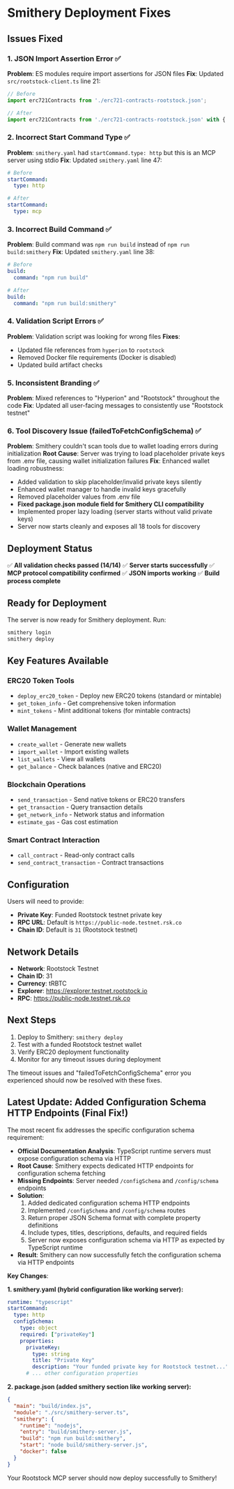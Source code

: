 # Smithery Deployment Fixes

## Issues Fixed

### 1. JSON Import Assertion Error ✅
**Problem**: ES modules require import assertions for JSON files
**Fix**: Updated `src/rootstock-client.ts` line 21:
```typescript
// Before
import erc721Contracts from './erc721-contracts-rootstock.json';

// After  
import erc721Contracts from './erc721-contracts-rootstock.json' with { type: 'json' };
```

### 2. Incorrect Start Command Type ✅
**Problem**: `smithery.yaml` had `startCommand.type: http` but this is an MCP server using stdio
**Fix**: Updated `smithery.yaml` line 47:
```yaml
# Before
startCommand:
  type: http

# After
startCommand:
  type: mcp
```

### 3. Incorrect Build Command ✅
**Problem**: Build command was `npm run build` instead of `npm run build:smithery`
**Fix**: Updated `smithery.yaml` line 38:
```yaml
# Before
build:
  command: "npm run build"

# After
build:
  command: "npm run build:smithery"
```

### 4. Validation Script Errors ✅
**Problem**: Validation script was looking for wrong files
**Fixes**:
- Updated file references from `hyperion` to `rootstock`
- Removed Docker file requirements (Docker is disabled)
- Updated build artifact checks

### 5. Inconsistent Branding ✅
**Problem**: Mixed references to "Hyperion" and "Rootstock" throughout the code
**Fix**: Updated all user-facing messages to consistently use "Rootstock testnet"

### 6. Tool Discovery Issue (failedToFetchConfigSchema) ✅
**Problem**: Smithery couldn't scan tools due to wallet loading errors during initialization
**Root Cause**: Server was trying to load placeholder private keys from .env file, causing wallet initialization failures
**Fix**: Enhanced wallet loading robustness:
- Added validation to skip placeholder/invalid private keys silently
- Enhanced wallet manager to handle invalid keys gracefully
- Removed placeholder values from .env file
- **Fixed package.json module field for Smithery CLI compatibility**
- Implemented proper lazy loading (server starts without valid private keys)
- Server now starts cleanly and exposes all 18 tools for discovery

## Deployment Status

✅ **All validation checks passed (14/14)**
✅ **Server starts successfully**
✅ **MCP protocol compatibility confirmed**
✅ **JSON imports working**
✅ **Build process complete**

## Ready for Deployment

The server is now ready for Smithery deployment. Run:

```bash
smithery login
smithery deploy
```

## Key Features Available

### ERC20 Token Tools
- `deploy_erc20_token` - Deploy new ERC20 tokens (standard or mintable)
- `get_token_info` - Get comprehensive token information
- `mint_tokens` - Mint additional tokens (for mintable contracts)

### Wallet Management
- `create_wallet` - Generate new wallets
- `import_wallet` - Import existing wallets
- `list_wallets` - View all wallets
- `get_balance` - Check balances (native and ERC20)

### Blockchain Operations
- `send_transaction` - Send native tokens or ERC20 transfers
- `get_transaction` - Query transaction details
- `get_network_info` - Network status and information
- `estimate_gas` - Gas cost estimation

### Smart Contract Interaction
- `call_contract` - Read-only contract calls
- `send_contract_transaction` - Contract transactions

## Configuration

Users will need to provide:
- **Private Key**: Funded Rootstock testnet private key
- **RPC URL**: Default is `https://public-node.testnet.rsk.co`
- **Chain ID**: Default is `31` (Rootstock testnet)

## Network Details

- **Network**: Rootstock Testnet
- **Chain ID**: 31
- **Currency**: tRBTC
- **Explorer**: https://explorer.testnet.rootstock.io
- **RPC**: https://public-node.testnet.rsk.co

## Next Steps

1. Deploy to Smithery: `smithery deploy`
2. Test with a funded Rootstock testnet wallet
3. Verify ERC20 deployment functionality
4. Monitor for any timeout issues during deployment

The timeout issues and "failedToFetchConfigSchema" error you experienced should now be resolved with these fixes.

## Latest Update: Added Configuration Schema HTTP Endpoints (Final Fix!)

The most recent fix addresses the specific configuration schema requirement:
- **Official Documentation Analysis**: TypeScript runtime servers must expose configuration schema via HTTP
- **Root Cause**: Smithery expects dedicated HTTP endpoints for configuration schema fetching
- **Missing Endpoints**: Server needed `/configSchema` and `/config/schema` endpoints
- **Solution**:
  1. Added dedicated configuration schema HTTP endpoints
  2. Implemented `/configSchema` and `/config/schema` routes
  3. Return proper JSON Schema format with complete property definitions
  4. Include types, titles, descriptions, defaults, and required fields
  5. Server now exposes configuration schema via HTTP as expected by TypeScript runtime
- **Result**: Smithery can now successfully fetch the configuration schema via HTTP endpoints

**Key Changes**:

**1. smithery.yaml (hybrid configuration like working server):**
```yaml
runtime: "typescript"
startCommand:
  type: http
  configSchema:
    type: object
    required: ["privateKey"]
    properties:
      privateKey:
        type: string
        title: "Private Key"
        description: "Your funded private key for Rootstock testnet..."
      # ... other configuration properties
```

**2. package.json (added smithery section like working server):**
```json
{
  "main": "build/index.js",
  "module": "./src/smithery-server.ts",
  "smithery": {
    "runtime": "nodejs",
    "entry": "build/smithery-server.js",
    "build": "npm run build:smithery",
    "start": "node build/smithery-server.js",
    "docker": false
  }
}
```

Your Rootstock MCP server should now deploy successfully to Smithery!
